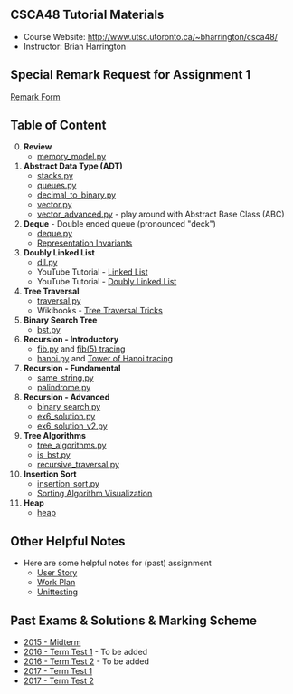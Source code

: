 CSCA48 Tutorial Materials
---------------
+ Course Website: http://www.utsc.utoronto.ca/~bharrington/csca48/
+ Instructor: Brian Harrington

Special Remark Request for Assignment 1
---------------
[Remark Form](./remark.txt)

Table of Content
---------------
0. <b>Review</b>
    + [memory_model.py](./00_Review/memory_model.py)
1. <b>Abstract Data Type (ADT)</b>
    + [stacks.py](./01_ADT/stacks.py)
    + [queues.py](./01_ADT/queues.py)
    + [decimal_to_binary.py](./01_ADT/decimal_to_binary.py)
    + [vector.py](./01_ADT/vector.py)
    + [vector_advanced.py](./01_ADT/vector_advanced.py) - play around with Abstract Base Class (ABC)
2. <b>Deque</b> - Double ended queue (pronounced "deck")
	+ [deque.py](./02_Deque/deque.py)
	+ [Representation Invariants](https://www.cs.cmu.edu/~rwh/introsml/techniques/repinv.htm)
3. <b>Doubly Linked List</b>
	+ [dll.py](./03_Doubly_Linked_List/dll.py)
	+ YouTube Tutorial - [Linked List](https://www.youtube.com/watch?v=Ast5sKQXxEU)
	+ YouTube Tutorial - [Doubly Linked List](https://www.youtube.com/watch?v=sDP_pReYNEc)
4. <b>Tree Traversal</b>
    + [traversal.py](./04_Tree_Traversal/traversal.py)
    + Wikibooks - [Tree Traversal Tricks](https://en.wikibooks.org/wiki/A-level_Computing_2009/AQA/Problem_Solving,_Programming,_Operating_Systems,_Databases_and_Networking/Programming_Concepts/Tree_traversal_algorithms_for_a_binary_tree)
5. <b>Binary Search Tree</b>
    + [bst.py](./05_Binary_Search_Tree/bst.py)
6. <b>Recursion - Introductory</b>
    + [fib.py](./06_Recursion/fib.py) and [fib(5) tracing](./06_Recursion/fib_trace.jpg)
    + [hanoi.py](./06_Recursion/hanoi.py) and [Tower of Hanoi tracing](./06_Recursion/hanoi_trace.jpg)
7. <b>Recursion - Fundamental</b>
    + [same_string.py](./07_MoreRecursion/same_string.py)
    + [palindrome.py](./07_MoreRecursion/palindrome.py)
8. <b>Recursion - Advanced</b>
    + [binary_search.py](./08_EvenMoreRecursion/binary_search.py)
    + [ex6_solution.py](./08_EvenMoreRecursion/ex6_solution.py)
    + [ex6_solution_v2.py](./08_EvenMoreRecursion/ex6_solution_v2.py)
9. <b>Tree Algorithms</b>
    + [tree_algorithms.py](./09_Tree_Algorithms/tree_algorithms.py)
    + [is_bst.py](./09_Tree_Algorithms/is_bst.py)
    + [recursive_traversal.py](./09_Tree_Algorithms/recursive_traversal.py)
10. <b>Insertion Sort</b>
    + [insertion_sort.py](./10_Insertion_Sort/insertion_sort.py)
    + [Sorting Algorithm Visualization](https://www.cs.usfca.edu/~galles/visualization/ComparisonSort.html)
11. <b>Heap</b>
    + [heap](./11_Heap/heap.py)


Other Helpful Notes
---------------
+ Here are some helpful notes for (past) assignment
    + [User Story](./Other_Notes/user_story.md)
    + [Work Plan](./Other_Notes/work_plan.md)
    + [Unittesting](./Other_Notes/testing.pdf)


Past Exams & Solutions & Marking Scheme
---------------
+ [2015 - Midterm](./TT_solution_W2015.md)
+ [2016 - Term Test 1]() - To be added
+ [2016 - Term Test 2]() - To be added
+ [2017 - Term Test 1](./TT1_solution_W2017.md)
+ [2017 - Term Test 2](./TT2_solution_W2017.md)

